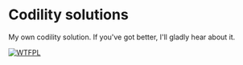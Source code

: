# Codility solutions

My own codility solution. If you've got better, I'll gladly hear about it.

[![WTFPL][2]][1]

  [1]: http://www.wtfpl.net/
  [2]: http://www.wtfpl.net/wp-content/uploads/2012/12/wtfpl-badge-4.png
